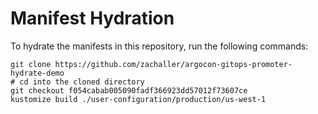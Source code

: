 # Manifest Hydration

To hydrate the manifests in this repository, run the following commands:

```shell
git clone https://github.com/zachaller/argocon-gitops-promoter-hydrate-demo
# cd into the cloned directory
git checkout f054cabab005090fadf366923dd57012f73607ce
kustomize build ./user-configuration/production/us-west-1
```

